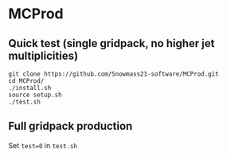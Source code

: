# MCProd

## Quick test (single gridpack, no higher jet multiplicities)
    git clone https://github.com/Snowmass21-software/MCProd.git
    cd MCProd/
    ./install.sh
    source setup.sh
    ./test.sh

## Full gridpack production

Set `test=0` in `test.sh`
